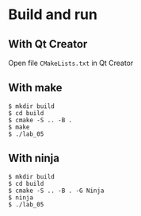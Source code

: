 # Build and run

## With Qt Creator

Open file `CMakeLists.txt` in Qt Creator

## With make

```
$ mkdir build
$ cd build
$ cmake -S .. -B .
$ make
$ ./lab_05
```

## With ninja

```
$ mkdir build
$ cd build
$ cmake -S .. -B . -G Ninja
$ ninja
$ ./lab_05
```
